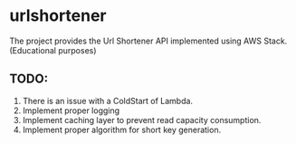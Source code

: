# urlshortener
The project provides the Url Shortener API implemented using AWS Stack. (Educational purposes)

## TODO:
1. There is an issue with a ColdStart of Lambda.
2. Implement proper logging
3. Implement caching layer to prevent read capacity consumption.
4. Implement proper algorithm for short key generation.

